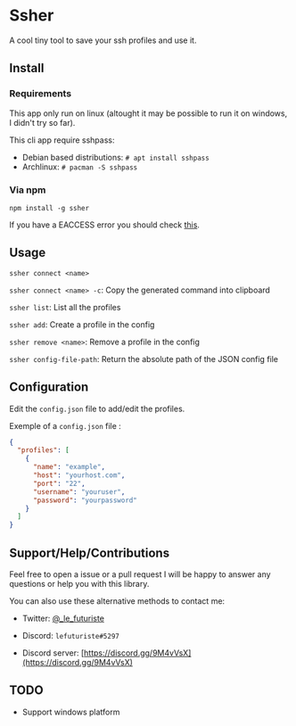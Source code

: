 # Ssher

A cool tiny tool to save your ssh profiles and use it. 

## Install

### Requirements

This app only run on linux (altought it may be possible to run it on windows, I didn't try so far).

This cli app require sshpass:

- Debian based distributions: `# apt install sshpass`
- Archlinux: `# pacman -S sshpass`

### Via npm

`npm install -g ssher`

If you have a EACCESS error you should check [this](https://docs.npmjs.com/resolving-eacces-permissions-errors-when-installing-packages-globally).

## Usage

`ssher connect <name>`

`ssher connect <name> -c`: Copy the generated command into clipboard

`ssher list`: List all the profiles

`ssher add`: Create a profile in the config

`ssher remove <name>`: Remove a profile in the config

`ssher config-file-path`: Return the absolute path of the JSON config file

## Configuration

Edit the `config.json` file to add/edit the profiles.

Exemple of a `config.json` file :

```json
{
  "profiles": [
    {
      "name": "example",
      "host": "yourhost.com",
      "port": "22",
      "username": "youruser",
      "password": "yourpassword"
    }
  ]
}
```

## Support/Help/Contributions

Feel free to open a issue or a pull request I will be happy to answer any questions or help you with this library.

You can also use these alternative methods to contact me: 

- Twitter: [@_le_futuriste](https://twitter.com/_le_futuriste)

- Discord: `lefuturiste#5297`

- Discord server: [https://discord.gg/9M4vVsX](https://discord.gg/9M4vVsX)

## TODO

- Support windows platform
